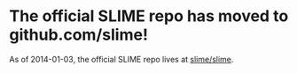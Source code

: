 # The official SLIME repo has moved to github.com/slime!

As of 2014-01-03, the official SLIME repo lives at [slime/slime](https://github.com/slime/slime).